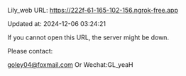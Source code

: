 Lily_web URL: https://222f-61-165-102-156.ngrok-free.app

Updated at: 2024-12-06 03:24:21

If you cannot open this URL, the server might be down.

Please contact: 

goley04@foxmail.com Or Wechat:GL_yeaH